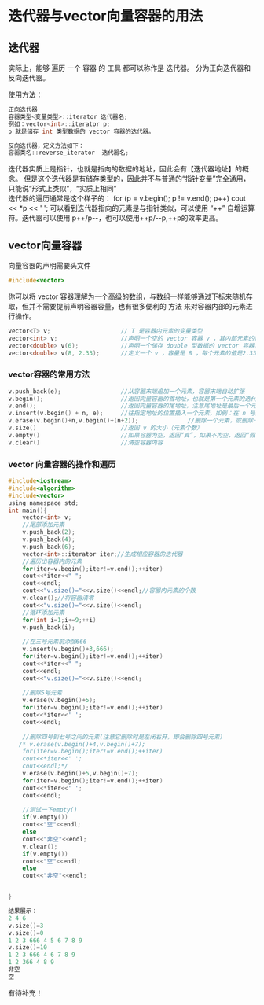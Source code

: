 # 迭代器与vector向量容器的用法
## 迭代器
实际上，能够 遍历 一个 容器 的 工具 都可以称作是 迭代器。
分为正向迭代器和反向迭代器。

使用方法：
```C
正向迭代器
容器类型<变量类型>::iterator 迭代器名;
例如：vector<int>::iterator p;
p 就是储存 int 类型数据的 vector 容器的迭代器。

反向迭代器，定义方法如下：
容器类名::reverse_iterator  迭代器名;
```
迭代器实质上是指针，也就是指向的数据的地址，因此会有【迭代器地址】的概念。
但是这个迭代器是有储存类型的，因此并不与普通的“指针变量”完全通用，只能说“形式上类似”，“实质上相同”   
迭代器的遍历通常是这个样子的：
for (p = v.begin(); p != v.end(); p++)  cout << *p << ' ';
可以看到迭代器指向的元素是与指针类似，可以使用 “++” 自增运算符。迭代器可以使用 p++/p--，也可以使用++p/--p,++p的效率更高。   

## vector向量容器
向量容器的声明需要头文件   
```C
#include<vector>
 ```   
  
你可以将 vector 容器理解为一个高级的数组，与数组一样能够通过下标来随机存取，但并不需要提前声明容器容量，也有很多便利的 方法 来对容器内部的元素进行操作。
```C
vector<T> v;                    // T 是容器内元素的变量类型
vector<int> v;                  //声明一个空的 vector 容器 v ，其内部元素的数据类型是 int
vector<double> v(6);            //声明一个储存 double 型数据的 vector 容器，让它具有 6 的初始容量，下标是 0~5 初始值是 0.0
vector<double> v(8, 2.33);      //定义一个 v ，容量是 8 ，每个元素的值是2.33
```
### vector容器的常用方法
```C
v.push_back(e);                 //从容器末端追加一个元素，容器末端自动扩张
v.begin();                      //返回向量容器的首地址，也就是第一个元素的迭代器地址
v.end();                        //返回向量容器的尾地址，注意尾地址是最后一个元素的下一个位置的迭代器地址
v.insert(v.begin() + n, e);     //往指定地址的位置插入一个元素，如例：在 n 号元素**前**插入num
v.erase(v.begin()+n,v.begin()+(n+2));              //删除一个元素，或删除一段元素(n到n+2)，p 为迭代器地址
v.size()                        //返回 v 的大小（元素个数）
v.empty()                       //如果容器为空，返回“真”，如果不为空，返回“假”
v.clear()                       //清空容器内容
```
### vector 向量容器的操作和遍历
```C
#include<iostream>
#include<algorithm>
#include<vector>
using namespace std;
int main(){
    vector<int> v;
    //尾部添加元素
    v.push_back(2);
    v.push_back(4);
    v.push_back(6);
    vector<int>::iterator iter;//生成相应容器的迭代器
    //遍历出容器内的元素
    for(iter=v.begin();iter!=v.end();++iter)
    cout<<*iter<<" ";
    cout<<endl;
    cout<<"v.size()="<<v.size()<<endl;//容器内元素的个数
    v.clear();//将容器清零
    cout<<"v.size()="<<v.size()<<endl;
    //循环添加元素
    for(int i=1;i<=9;++i)
    v.push_back(i);
    
    //在三号元素前添加666
    v.insert(v.begin()+3,666);
    for(iter=v.begin();iter!=v.end();++iter)
    cout<<*iter<<" ";
    cout<<endl;
    cout<<"v.size()="<<v.size()<<endl;
    
    //删除5号元素
    v.erase(v.begin()+5);
    for(iter=v.begin();iter!=v.end();++iter)
    cout<<*iter<<' ';
    cout<<endl;
    
    //删除四号到七号之间的元素(注意它删除时是左闭右开，即会删除四号元素)
   /* v.erase(v.begin()+4,v.begin()+7);
    for(iter=v.begin();iter!=v.end();++iter)
    cout<<*iter<<' ';
    cout<<endl;*/
    v.erase(v.begin()+5,v.begin()+7);
    for(iter=v.begin();iter!=v.end();++iter)
    cout<<*iter<<' ';
    cout<<endl;
    
    //测试一下empty()
    if(v.empty())
    cout<<"空"<<endl;
    else
    cout<<"非空"<<endl;
    v.clear();
    if(v.empty())
    cout<<"空"<<endl;
    else
    cout<<"非空"<<endl;


}

```
```C
结果展示：
2 4 6
v.size()=3
v.size()=0
1 2 3 666 4 5 6 7 8 9
v.size()=10
1 2 3 666 4 6 7 8 9
1 2 366 4 8 9
非空
空
```
有待补充！

